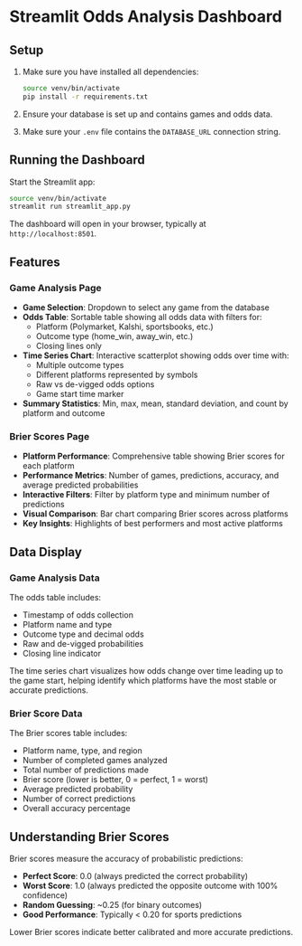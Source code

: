 # Streamlit Odds Analysis Dashboard

## Setup

1. Make sure you have installed all dependencies:
   ```bash
   source venv/bin/activate
   pip install -r requirements.txt
   ```

2. Ensure your database is set up and contains games and odds data.

3. Make sure your `.env` file contains the `DATABASE_URL` connection string.

## Running the Dashboard

Start the Streamlit app:

```bash
source venv/bin/activate
streamlit run streamlit_app.py
```

The dashboard will open in your browser, typically at `http://localhost:8501`.

## Features

### Game Analysis Page
- **Game Selection**: Dropdown to select any game from the database
- **Odds Table**: Sortable table showing all odds data with filters for:
  - Platform (Polymarket, Kalshi, sportsbooks, etc.)
  - Outcome type (home_win, away_win, etc.)
  - Closing lines only
- **Time Series Chart**: Interactive scatterplot showing odds over time with:
  - Multiple outcome types
  - Different platforms represented by symbols
  - Raw vs de-vigged odds options
  - Game start time marker
- **Summary Statistics**: Min, max, mean, standard deviation, and count by platform and outcome

### Brier Scores Page
- **Platform Performance**: Comprehensive table showing Brier scores for each platform
- **Performance Metrics**: Number of games, predictions, accuracy, and average predicted probabilities
- **Interactive Filters**: Filter by platform type and minimum number of predictions
- **Visual Comparison**: Bar chart comparing Brier scores across platforms
- **Key Insights**: Highlights of best performers and most active platforms

## Data Display

### Game Analysis Data
The odds table includes:
- Timestamp of odds collection
- Platform name and type
- Outcome type and decimal odds
- Raw and de-vigged probabilities
- Closing line indicator

The time series chart visualizes how odds change over time leading up to the game start, helping identify which platforms have the most stable or accurate predictions.

### Brier Score Data
The Brier scores table includes:
- Platform name, type, and region
- Number of completed games analyzed
- Total number of predictions made
- Brier score (lower is better, 0 = perfect, 1 = worst)
- Average predicted probability
- Number of correct predictions
- Overall accuracy percentage

## Understanding Brier Scores

Brier scores measure the accuracy of probabilistic predictions:
- **Perfect Score**: 0.0 (always predicted the correct probability)
- **Worst Score**: 1.0 (always predicted the opposite outcome with 100% confidence)
- **Random Guessing**: ~0.25 (for binary outcomes)
- **Good Performance**: Typically < 0.20 for sports predictions

Lower Brier scores indicate better calibrated and more accurate predictions.